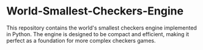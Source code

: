 # World-Smallest-Checkers-Engine
This repository contains the world's smallest checkers engine implemented in Python. The engine is designed to be compact and efficient, making it perfect as a foundation for more complex checkers games.
